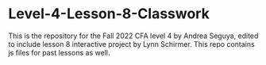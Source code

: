 # Level-4-Lesson-8-Classwork
This is the repository for the Fall 2022 CFA level 4 by Andrea Seguya, edited to include lesson 8 interactive project by Lynn Schirmer. 
This repo contains js files for past lessons as well.
